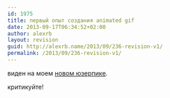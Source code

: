 ```yaml
---
id: 1975
title: первый опыт создания animated gif
date: 2013-09-17T06:34:52+02:00
author: alexrb
layout: revision
guid: http://alexrb.name/2013/09/236-revision-v1/
permalink: /2013/09/236-revision-v1/
---
```

виден на моем [новом юзерпике](http://userpic.livejournal.com/19356501/2660668).

критикуйте!